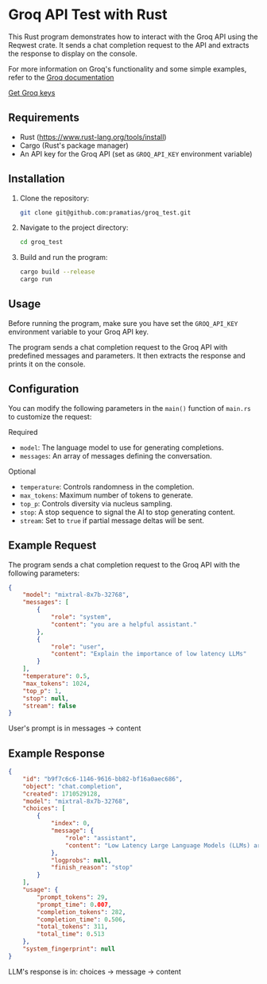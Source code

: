 # Groq API Test with Rust

This Rust program demonstrates how to interact with the Groq API using the
Reqwest crate. It sends a chat completion request to the API and extracts the
response to display on the console.

For more information on Groq's functionality and some simple examples, refer to
the [Groq documentation](https://console.groq.com/docs/text-chat)

[Get Groq keys](https://console.groq.com/keys)

## Requirements

- Rust (https://www.rust-lang.org/tools/install)
- Cargo (Rust's package manager)
- An API key for the Groq API (set as `GROQ_API_KEY` environment variable)

## Installation

1. Clone the repository:

    ```bash
    git clone git@github.com:pramatias/groq_test.git
    ```

2. Navigate to the project directory:

    ```bash
    cd groq_test
    ```

3. Build and run the program:

    ```bash
    cargo build --release
    cargo run
    ```

## Usage

Before running the program, make sure you have set the `GROQ_API_KEY`
environment variable to your Groq API key.

The program sends a chat completion request to the Groq API with predefined
messages and parameters. It then extracts the response and prints it on the
console.

## Configuration

You can modify the following parameters in the `main()` function of `main.rs` to
customize the request:

Required
- `model`: The language model to use for generating completions.
- `messages`: An array of messages defining the conversation.

Optional
- `temperature`: Controls randomness in the completion.
- `max_tokens`: Maximum number of tokens to generate.
- `top_p`: Controls diversity via nucleus sampling.
- `stop`: A stop sequence to signal the AI to stop generating content.
- `stream`: Set to `true` if partial message deltas will be sent.

## Example Request

The program sends a chat completion request to the Groq API with the following parameters:

```json
{
    "model": "mixtral-8x7b-32768",
    "messages": [
        {
            "role": "system",
            "content": "you are a helpful assistant."
        },
        {
            "role": "user",
            "content": "Explain the importance of low latency LLMs"
        }
    ],
    "temperature": 0.5,
    "max_tokens": 1024,
    "top_p": 1,
    "stop": null,
    "stream": false
}

```
User's prompt is in messages -> content

## Example Response

```json
{
    "id": "b9f7c6c6-1146-9616-bb82-bf16a0aec686",
    "object": "chat.completion",
    "created": 1710529128,
    "model": "mixtral-8x7b-32768",
    "choices": [
        {
            "index": 0,
            "message": {
                "role": "assistant",
                "content": "Low Latency Large Language Models (LLMs) are critical..."
            },
            "logprobs": null,
            "finish_reason": "stop"
        }
    ],
    "usage": {
        "prompt_tokens": 29,
        "prompt_time": 0.007,
        "completion_tokens": 282,
        "completion_time": 0.506,
        "total_tokens": 311,
        "total_time": 0.513
    },
    "system_fingerprint": null
}

```
LLM's response is in: choices -> message -> content
